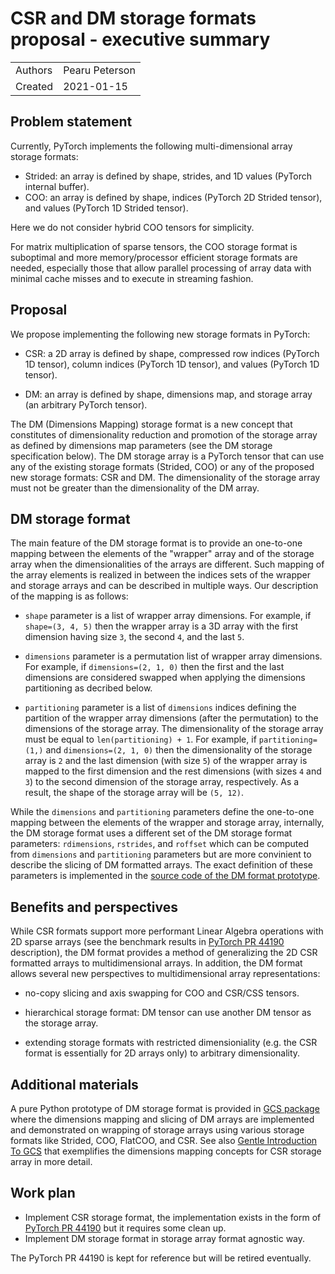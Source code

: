 # CSR and DM storage formats proposal - executive summary

|            |                 |
| ---------- | --------------- |
| Authors    | Pearu Peterson  |
| Created    | 2021-01-15      |

## Problem statement

Currently, PyTorch implements the following multi-dimensional array
storage formats:

- Strided: an array is defined by shape, strides, and 1D values
  (PyTorch internal buffer).
- COO: an array is defined by shape, indices (PyTorch 2D Strided
  tensor), and values (PyTorch 1D Strided tensor).

Here we do not consider hybrid COO tensors for simplicity.

For matrix multiplication of sparse tensors, the COO storage format is
suboptimal and more memory/processor efficient storage formats are
needed, especially those that allow parallel processing of array data
with minimal cache misses and to execute in streaming fashion.

## Proposal

We propose implementing the following new storage formats in PyTorch:

- CSR: a 2D array is defined by shape, compressed row indices (PyTorch
  1D tensor), column indices (PyTorch 1D tensor), and values (PyTorch
  1D tensor).

- DM: an array is defined by shape, dimensions map, and storage array
  (an arbitrary PyTorch tensor).

The DM (Dimensions Mapping) storage format is a new concept that
constitutes of dimensionality reduction and promotion of the storage
array as defined by dimensions map parameters (see the DM storage
specification below). The DM storage array is a PyTorch tensor that
can use any of the existing storage formats (Strided, COO) or any of
the proposed new storage formats: CSR and DM. The dimensionality of
the storage array must not be greater than the dimensionality of the
DM array.

## DM storage format

The main feature of the DM storage format is to provide an one-to-one
mapping between the elements of the "wrapper" array and of the storage
array when the dimensionalities of the arrays are different.  Such
mapping of the array elements is realized in between the indices sets
of the wrapper and storage arrays and can be described in multiple
ways. Our description of the mapping is as follows:

- `shape` parameter is a list of wrapper array dimensions. For
  example, if `shape=(3, 4, 5)` then the wrapper array is a 3D array
  with the first dimension having size `3`, the second `4`, and the
  last `5`.

- `dimensions` parameter is a permutation list of wrapper array
  dimensions. For example, if `dimensions=(2, 1, 0)` then the first
  and the last dimensions are considered swapped when applying the
  dimensions partitioning as decribed below.

- `partitioning` parameter is a list of `dimensions` indices defining
  the partition of the wrapper array dimensions (after the
  permutation) to the dimensions of the storage array. The
  dimensionality of the storage array must be equal to
  `len(partitioning) + 1`.  For example, if `partitioning=(1,)` and
  `dimensions=(2, 1, 0)` then the dimensionality of the storage array
  is `2` and the last dimension (with size `5`) of the wrapper array
  is mapped to the first dimension and the rest dimensions (with sizes
  `4` and `3`) to the second dimension of the storage array,
  respectively. As a result, the shape of the storage array will be
  `(5, 12)`.

While the `dimensions` and `partitioning` parameters define the
one-to-one mapping between the elements of the wrapper and storage
array, internally, the DM storage format uses a different set of the
DM storage format parameters: `rdimensions`, `rstrides`, and `roffset`
which can be computed from `dimensions` and `partitioning` parameters
but are more convinient to describe the slicing of DM formatted
arrays.  The exact definition of these parameters is implemented in
the [source code of the DM format
prototype](https://github.com/pearu/gcs/blob/main/gcs/storage.py#L953).

## Benefits and perspectives

While CSR formats support more performant Linear Algebra operations
with 2D sparse arrays (see the benchmark results in [PyTorch PR
44190](https://github.com/pytorch/pytorch/pull/44190) description),
the DM format provides a method of generalizing the 2D CSR
formatted arrays to multidimensional arrays. In addition, the DM
format allows several new perspectives to multidimensional array
representations:

- no-copy slicing and axis swapping for COO and CSR/CSS tensors.

- hierarchical storage format: DM tensor can use another DM tensor as
  the storage array.

- extending storage formats with restricted dimensioniality (e.g. the
  CSR format is essentially for 2D arrays only) to arbitrary
  dimensionality.

## Additional materials

A pure Python prototype of DM storage format is provided in [GCS
package](https://github.com/pearu/gcs/gcs) where the dimensions
mapping and slicing of DM arrays are implemented and demonstrated on
wrapping of storage arrays using various storage formats like Strided,
COO, FlatCOO, and CSR. See also [Gentle Introduction To
GCS](GentleIntroductionToGCS.md) that exemplifies the dimensions
mapping concepts for CSR storage array in more detail.

## Work plan

- Implement CSR storage format, the implementation exists in the form
  of [PyTorch PR 44190](https://github.com/pytorch/pytorch/pull/44190)
  but it requires some clean up.
- Implement DM storage format in storage array format agnostic way.

The PyTorch PR 44190 is kept for reference but will be retired
eventually.
